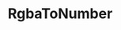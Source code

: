 ---
title: "RgbaToNumber"
Icon: "palette"
weight: 3313000
description: "Convert an color cluster into an number"
draft: false
---